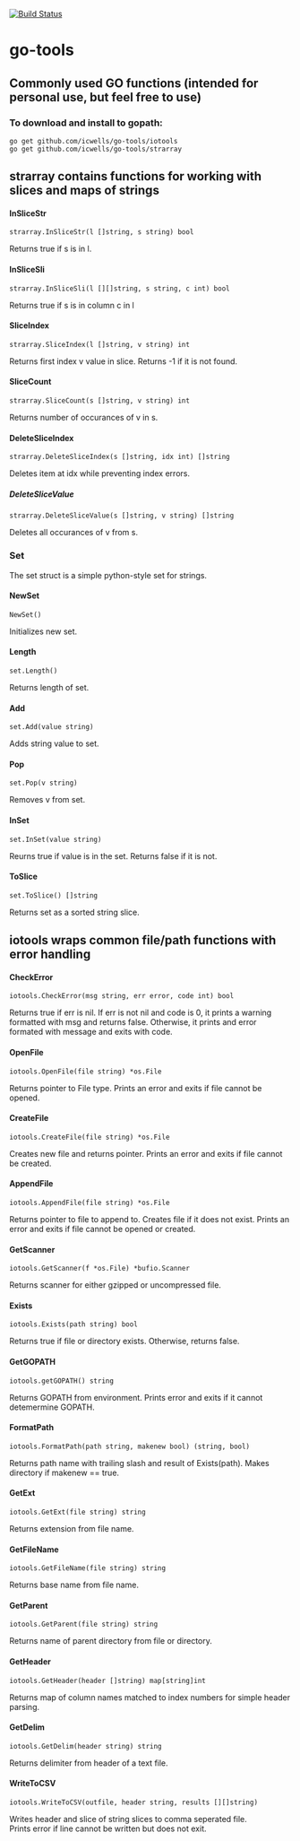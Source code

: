 [![Build Status](https://travis-ci.com/icwells/go-tools.svg?branch=master)](https://travis-ci.com/icwells/go-tools)

# go-tools  

## Commonly used GO functions (intended for personal use, but feel free to use)  

### To download and install to gopath:  
	go get github.com/icwells/go-tools/iotools  
	go get github.com/icwells/go-tools/strarray  

## strarray contains functions for working with slices and maps of strings  

#### InSliceStr
	strarray.InSliceStr(l []string, s string) bool  

Returns true if s is in l.  

#### InSliceSli
	strarray.InSliceSli(l [][]string, s string, c int) bool  

Returns true if s is in column c in l  

#### SliceIndex  
	strarray.SliceIndex(l []string, v string) int  

Returns first index v value in slice. Returns -1 if it is not found.  

#### SliceCount  
	strarray.SliceCount(s []string, v string) int  

Returns number of occurances of v in s.  

#### DeleteSliceIndex  
	strarray.DeleteSliceIndex(s []string, idx int) []string  

Deletes item at idx while preventing index errors.  

##### DeleteSliceValue  
	strarray.DeleteSliceValue(s []string, v string) []string  

Deletes all occurances of v from s.  

### Set  
The set struct is a simple python-style set for strings.  

#### NewSet  
	NewSet()

Initializes new set.  

#### Length  
	set.Length()  

Returns length of set.  

#### Add  
	set.Add(value string)  

Adds string value to set.  

#### Pop  
	set.Pop(v string)  

Removes v from set.  

#### InSet  
	set.InSet(value string)  

Reurns true if value is in the set. Returns false if it is not.  

#### ToSlice  
	set.ToSlice() []string  

Returns set as a sorted string slice.

## iotools wraps common file/path functions with error handling  

#### CheckError  
	iotools.CheckError(msg string, err error, code int) bool  

Returns true if err is nil. If err is not nil and code is 0, it prints a warning formatted with 
msg and returns false. Otherwise, it prints and error formated with message and exits with code.  

#### OpenFile
	iotools.OpenFile(file string) *os.File  

Returns pointer to File type. Prints an error and exits if file cannot be opened.  

#### CreateFile
	iotools.CreateFile(file string) *os.File   

Creates new file and returns pointer. Prints an error and exits if file cannot be created.

#### AppendFile
	iotools.AppendFile(file string) *os.File   

Returns pointer to file to append to. Creates file if it does not exist. 
Prints an error and exits if file cannot be opened or created.

#### GetScanner  
	iotools.GetScanner(f *os.File) *bufio.Scanner  

Returns scanner for either gzipped or uncompressed file.  

#### Exists  
	iotools.Exists(path string) bool

Returns true if file or directory exists. Otherwise, returns false.  

#### GetGOPATH  
	iotools.getGOPATH() string

Returns GOPATH from environment. Prints error and exits if it cannot detemermine GOPATH.  

#### FormatPath  
	iotools.FormatPath(path string, makenew bool) (string, bool)  

Returns path name with trailing slash and result of Exists(path). Makes directory if makenew == true.  

#### GetExt  
	iotools.GetExt(file string) string  

Returns extension from file name.  

#### GetFileName  
	iotools.GetFileName(file string) string  

Returns base name from file name.  

#### GetParent  
	iotools.GetParent(file string) string  

Returns name of parent directory from file or directory.  

#### GetHeader
	iotools.GetHeader(header []string) map[string]int  

Returns map of column names matched to index numbers for simple header parsing.  

#### GetDelim
	iotools.GetDelim(header string) string  

Returns delimiter from header of a text file.  

#### WriteToCSV
	iotools.WriteToCSV(outfile, header string, results [][]string)  

Writes header and slice of string slices to comma seperated file.  
Prints error if line cannot be written but does not exit.  

